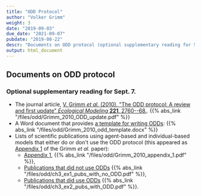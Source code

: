 ```yaml
---
title: "ODD Protocol"
author: "Volker Grimm"
weight: 3
date: "2019-09-03"
due_date: "2021-09-07"
pubdate: "2019-08-22"
descr: "Documents on ODD protocol (optional supplementary reading for Sept. 2)."
output: html_document
---
```

## Documents on ODD protocol

### Optional supplementary reading for Sept. 7.

* The journal article, [V. Grimm _et al._ (2010). "The ODD protocol: A review and first update" _Ecological Modeling_ **221**, 2760--68.](/files/odd/Grimm_2010_ODD_update.pdf). {{% abs_link "/files/odd/Grimm_2010_ODD_update.pdf" %}}
* A Word document that provides [a template for writing ODDs](/files/odd/Grimm_2010_odd_template.docx): {{% abs_link "/files/odd/Grimm_2010_odd_template.docx" %}}
* Lists of scientific publications using agent-based and individual-based models that either do or don't use the ODD protocol (this appeared as [Appendix 1](/files/odd/Grimm_2010_appendix_1.pdf) of the Grimm _et al._ paper):
    * [Appendix 1](/files/odd/Grimm_2010_appendix_1.pdf), {{% abs_link "/files/odd/Grimm_2010_appendix_1.pdf" %}}, 
    * [Publications that did not use ODDs](/files/odd/ch3_ex1_pubs_with_no_ODD.pdf) {{% abs_link "/files/odd/ch3_ex1_pubs_with_no_ODD.pdf" %}}, 
    * [Publications that did use ODDs](/files/odd/ch3_ex2_pubs_with_ODD.pdf) {{% abs_link "/files/odd/ch3_ex2_pubs_with_ODD.pdf" %}}.
